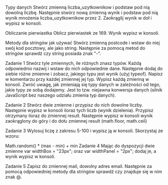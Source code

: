 Typy danych 
Stwórz zmienną liczba_uzytkownikow i podstaw pod nią dowolną liczbę. Następnie stwórz nową zmienną wynik i podstaw pod nią wynik mnożenia liczba_uzytkownikow  przez 2. Zaokrąglij wynik w doł i wypisz w konsoli.

Obliczanie pierwiastka 
Oblicz pierwiastek ze 169. Wynik wypisz w konsoli.

Metody dla stringów jak używać 
Stwórz zmienną postcode i wstaw do niej swój kod pocztowy, ale jako string. Następnie za pomocą metod do stringów sprawdź czy string posiada znak "-".


Zadanie 1 
Stwórz tyle zmiennych, ile różnych znasz typów.
Każdą odpowiednio nazwij i wstaw do nich odpowiednie dane.
Następnie dodaj do siebie różne zmienne i zobacz, jakiego typu jest wynik (użyj typeof).
Napisz w komentarzu przy każdej zmiennej jej typ. Wypisz każdą zmienną w konsoli. Zwróć uwagę, jak zmieniają się typy danych w zależności od tego, jakie typy ze sobą dodajemy. Jest to tzw. niejawna konwersja danych (silnik JavaScript bez naszego udziału zmienia typ danych).


Zadanie 2 
Stwórz dwie zmienne i przypisz do nich dowolne liczby. Następnie wypisz w konsoli iloraz tych liczb (wynik dzielenia). Przypisz otrzymany iloraz do zmiennej result. Następnie wypisz w konsoli wynik zaokrąglony do góry i do dołu zmiennej result (math.floor, math.ceil)

Zadanie 3 
Wylosuj liczę z zakresu 5-100 i wypisz ją w konsoli. Skorzystaj ze wzoru:

 Math.random() * (max - min) + min
Zadanie 4 
Mając do dyspozycji dwie zmienne var widthBox = "23px"; oraz var widthPanel = "2px"; dodaj je, a wynik wypisz w konsoli.

Zadanie 5 
Zapisz do zmiennej mail, dowolny adres email. Następnie za pomocą odpowiedniej metody dla stringów sprawdź czy znajduje się w nim znak @.